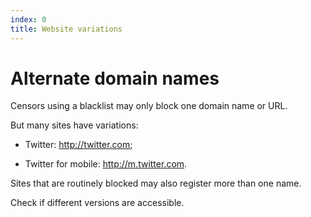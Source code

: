 ```yaml
---
index: 0
title: Website variations
---
```

# Alternate domain names

Censors using a blacklist may only block one domain name or URL. 

But many sites have variations:

*	Twitter: http://twitter.com;

*	Twitter for mobile: http://m.twitter.com. 

Sites that are routinely blocked may also register more than one name. 

Check if different versions are accessible.